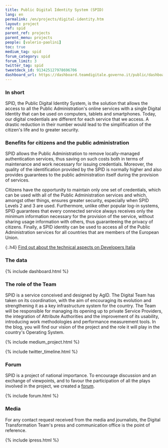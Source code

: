 ```yaml
---
title: Public Digital Identity System (SPID)
lang: en
permalink: /en/projects/digital-identity.htm
layout: project
ref: spid
parent_ref: projects
parent_menu: projects
people: [valerio-paolini]
toc: true
medium_tag: spid
forum_category: spid
forum_limit: 3
twitter_tag: spid
tweetdeck_id: 913425127978696706
dashboard_url: https://dashboard.teamdigitale.governo.it/public/dashboard/5b0da6d7-3bc9-42fd-be12-24b3be247550
---
```


### In short

SPID, the Public Digital Identity System, is the solution that allows the access to all the Public Administration's online services with a single Digital Identity that can be used on computers, tablets and smartphones. Today, our digital credentials are different for each service that we access. A drastic reduction in their number would lead to the simplification of the citizen&#39;s life and to greater security.

### Benefits for citizens and the public administration

SPID allows the Public Administration to remove locally-managed authentication services, thus saving on such costs both in terms of maintenance and work necessary for issuing credentials. Moreover, the quality of the identification provided by the SPID is normally higher and also provides guarantees to the public administration itself during the provision of services.

Citizens have the opportunity to maintain only one set of credentials, which can be used with all of the Public Administration services and which, amongst other things, ensures greater security, especially when SPID Levels 2 and 3 are used. Furthermore, unlike other popular log-in systems, SPID guarantees that every connected service always receives only the minimum information necessary for the provision of the service, without sharing usage information with others, thus guaranteeing the privacy of citizens. Finally, a SPID identity can be used to access all of the Public Administration services for all countries that are members of the European Union.

{:.h4}
[Find out about the technical aspects on Developers Italia](https://developers.italia.it/it/spid/)

### The data

{% include dashboard.html %}

### The role of the Team

SPID is a service conceived and designed by AgID. The Digital Team has taken on its coordination, with the aim of encouraging its evolution and strengthening it as a key infrastructure system for the country. The Team will be responsible for managing its opening up to private Service Providers, the integration of Attribute Authorities and the improvement of its usability, introducing work methodologies and performance measurement tools.
In the blog, you will find our vision of the project and the role it will play in the country&#39;s Operating System.


{% include medium_project.html %}

{% include twitter_timeline.html %}


### Forum
SPID is a project of national importance. To encourage discussion and an exchange of viewpoints, and to favour the participation of all the plays involved in the project, we created a [forum](https://forum.italia.it/c/spid).

{% include forum.html %}

### Media
For any contact request received from the media and journalists, the Digital Transformation Team's press and communication office is the point of reference.

{% include ipress.html %}
<div id="content-ipress" data-key="01e87bed-f52e-4d6d-af32-c4ea59fd300a" data-lang="en" data-size="100" data-tag="2"></div>
<script type="text/javascript" src="/js/ipress.js"></script>
